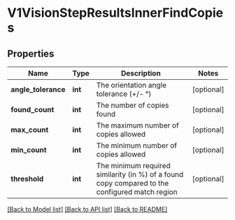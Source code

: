 # V1VisionStepResultsInnerFindCopies

## Properties
Name | Type | Description | Notes
------------ | ------------- | ------------- | -------------
**angle_tolerance** | **int** | The orientation angle tolerance (+/- °) | [optional] 
**found_count** | **int** | The number of copies found | [optional] 
**max_count** | **int** | The maximum number of copies allowed | [optional] 
**min_count** | **int** | The minimum number of copies allowed | [optional] 
**threshold** | **int** | The minimum required similarity (in %) of a found copy compared to the configured match region | [optional] 

[[Back to Model list]](../../README.md#documentation-for-models) [[Back to API list]](../../README.md#documentation-for-api-endpoints) [[Back to README]](../../README.md)

